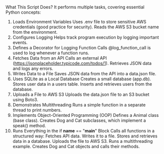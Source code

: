 What This Script Does?
It performs multiple tasks, covering essential Python concepts:

1. Loads Environment Variables
Uses .env file to store sensitive AWS credentials (good practice for security).
Reads the AWS S3 bucket name from the environment.
2. Configures Logging
Helps track program execution by logging important events.
3. Defines a Decorator for Logging Function Calls
@log_function_call is used to log whenever a function runs.
4. Fetches Data from an API
Calls an external API (https://jsonplaceholder.typicode.com/todos/1).
Retrieves JSON data and logs any errors.
5. Writes Data to a File
Saves JSON data from the API into a data.json file.
6. Uses SQLite as a Local Database
Creates a small database (app.db).
Stores user data in a users table.
Inserts and retrieves users from the database.
7. Uploads a File to AWS S3
Uploads the data.json file to an S3 bucket using Boto3.
8. Demonstrates Multithreading
Runs a simple function in a separate thread to print numbers.
9. Implements Object-Oriented Programming (OOP)
Defines a Animal class (base class).
Creates Dog and Cat subclasses, which implement a speak() method.
10. Runs Everything in the if __name__ == "__main__" Block
Calls all functions in a structured way:
Fetches API data.
Writes it to a file.
Stores and retrieves data in a database.
Uploads the file to AWS S3.
Runs a multithreading example.
Creates Dog and Cat objects and calls their methods.
